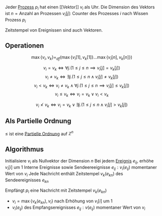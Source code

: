 Jeder [Prozess](Prozess.md) $p_i$ hat einen [[Vektor]] $v_i$ als Uhr.
Die Dimension des Vektors ist $n=\text{Anzahl an Prozessen}$ 
$v_i[j]$: Counter des Prozesses $i$ nach Wissen Prozess $p_i$

Zeitstempel von Ereignissen sind auch Vektoren.

## Operationen

$$\max\lbrace v_i, v_k\rbrace =_{df} (\max\lbrace v_i[1], v_k[1]\rbrace \dots \max\lbrace v_i[n], v_k[n]\rbrace)$$

$$v_i = v_k \iff \forall j.(1\leq j\leq n \implies v_i[j] = v_k[j])$$
$$v_i\not = v_k \iff \exists j. (1\leq j\leq n \land v_i[j] \not = v_k[j])$$
$$v_i < v_k \iff v_i \not = v_k \land \forall j. (1\leq j\leq n \implies v_i[j]\leq v_k[j])$$
$$v_i \leq v_k \iff v_i = v_k \lor v_i < v_k$$

$$v_i\not < v_k \iff v_i = v_k \lor \exists j. (1\leq j\leq n \land v_i[j] > v_k[j])$$

## Als Partielle Ordnung

$\leq$ ist eine [Partielle Ordnung](Partielle%20Ordnung.md) auf $\mathbb Z^n$

## Algorithmus

Initialisiere $v_i$ als Nullvektor der Dimension $n$
Bei jedem [Ereignis](Ereignis.md) $e_{ij}$, erhöhe $v_i[i]$ um $1$
Interne Ereignisse sowie Sendeereeignisse $e_{ij}: v_i(e_{ij})$ momentaner Wert von $v_i$
Jede Nachricht enthält Zeitstempel $v_k(e_{kn})$ des Sendeereignisses $e_{kn}$

Empfängt $p_i$ eine Nachricht mit Zeitstempel $v_k(e_{kn})$
- $v_i = \max\lbrace v_k(e_{kn}), v_i\rbrace$ nach Erhöhung von $v_i[i]$ um $1$
- $v_i(e_{ij})$ des Empfangsereignisses $e_{ij}: v(e_{ij})$ momentaner Wert von $v_i$
